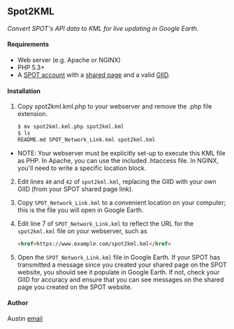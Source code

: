 ## Spot2KML

*Convert SPOT's API data to KML for live updating in Google Earth.*


#### Requirements

* Web server (e.g. Apache or NGINX)
* PHP 5.3+
* A [SPOT account](https://www.findmespot.com) with a [shared page](https://faq.findmespot.com/index.php?action=showEntry&data=236) and a valid [GlID](https://faq.findmespot.com/index.php?action=showEntry&data=69).

#### Installation

1. Copy spot2kml.kml.php to your webserver and remove the .php file extension.

    ```bash
    $ mv spot2kml.kml.php spot2kml.kml
    $ ls
    README.md SPOT_Network_Link.kml spot2kml.kml
    ```
    
* NOTE:  Your webserver must be explicitly set-up to execute this KML file as PHP.  In Apache, you can use the included .htaccess file.  In NGINX, you'll need to write a specific location block.

2. Edit lines ```40``` and ```42``` of ```spot2kml.kml```, replacing the GlID with your own GlID (from your SPOT shared page link).

3. Copy ```SPOT_Network_Link.kml``` to a convenient location on your computer; this is the file you will open in Google Earth.

4. Edit line 7 of ```SPOT_Network_Link.kml``` to reflect the URL for the ```spot2kml.kml``` file on your webserver, such as

    ```html 
    <href>https://www.example.com/spot2kml.kml</href>
    ```
    
5. Open the ```SPOT_Network_Link.kml``` file in Google Earth.  If your SPOT has transmitted a message since you created your shared page on the SPOT website, you should see it populate in Google Earth.  If not, check your GlID for accuracy and ensure that you can see messages on the shared page you created on the SPOT website.

#### Author

Austin [email](mailto:insdavm@gmail.com)

